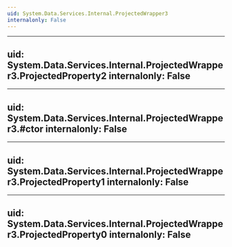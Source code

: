 ```yaml
---
uid: System.Data.Services.Internal.ProjectedWrapper3
internalonly: False
---
```


---
uid: System.Data.Services.Internal.ProjectedWrapper3.ProjectedProperty2
internalonly: False
---

---
uid: System.Data.Services.Internal.ProjectedWrapper3.#ctor
internalonly: False
---

---
uid: System.Data.Services.Internal.ProjectedWrapper3.ProjectedProperty1
internalonly: False
---

---
uid: System.Data.Services.Internal.ProjectedWrapper3.ProjectedProperty0
internalonly: False
---
